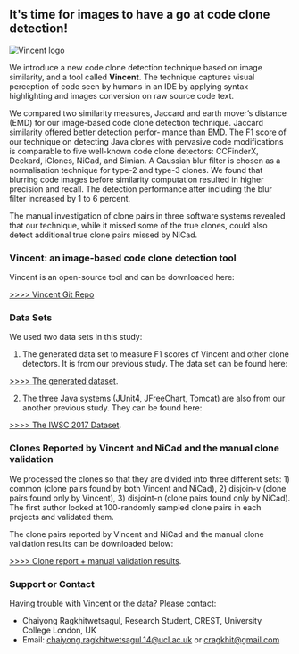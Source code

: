 ## It's time for images to have a go at code clone detection!

![Vincent logo](https://ucl-crest.github.io/iwsc2018-vincent-web/images/logo.png)

We introduce a new code clone detection technique based on image similarity, and a tool called **Vincent**. The technique captures visual perception of code seen by humans in an IDE by applying syntax highlighting and images conversion on raw source code text.

We compared two similarity measures, Jaccard and earth mover’s distance (EMD) for our image-based code clone detection technique. Jaccard similarity offered better detection perfor- mance than EMD. The F1 score of our technique on detecting Java clones with pervasive code modifications is comparable to five well-known code clone detectors: CCFinderX, Deckard, iClones, NiCad, and Simian. A Gaussian blur filter is chosen as a normalisation technique for type-2 and type-3 clones. We found that blurring code images before similarity computation resulted in higher precision and recall. The detection performance after including the blur filter increased by 1 to 6 percent.

The manual investigation of clone pairs in three software systems revealed that our technique, while it missed some of the true clones, could also detect additional true clone pairs missed by NiCad.

### Vincent: an image-based code clone detection tool

Vincent is an open-source tool and can be downloaded here:

[>>>> Vincent Git Repo](https://bitbucket.org/chaiyong_ragkhitwetsagul/vincent/overview)

### Data Sets

We used two data sets in this study:
1. The generated data set to measure F1 scores of Vincent and other clone detectors. It is from our previous study. The data set can be found here:

[>>>> The generated dataset](http://crest.cs.ucl.ac.uk/resources/cloplag/).

2. The three Java systems (JUnit4, JFreeChart, Tomcat) are also from our another previous study. They can be found here:

[>>>> The IWSC 2017 Dataset](https://cragkhit.github.io/crjk-iwsc17/).

### Clones Reported by Vincent and NiCad and the manual clone validation

We processed the clones so that they are divided into three different sets: 1) common (clone pairs found by both Vincent and NiCad), 2) disjoin-v (clone pairs found only by Vincent), 3) disjoint-n (clone pairs found only by NiCad). The first author looked at 100-randomly sampled clone pairs in each projects and validated them.

The clone pairs reported by Vincent and NiCad and the manual clone validation results can be downloaded below:

[>>>> Clone report + manual validation results](https://ucl-crest.github.io/iwsc2018-vincent-web/files/vincent_clones+manual_validation.zip).

### Support or Contact

Having trouble with Vincent or the data? Please contact:

* Chaiyong Ragkhitwetsagul, Research Student, CREST, University College London, UK
* Email: <chaiyong.ragkhitwetsagul.14@ucl.ac.uk> or <cragkhit@gmail.com>
